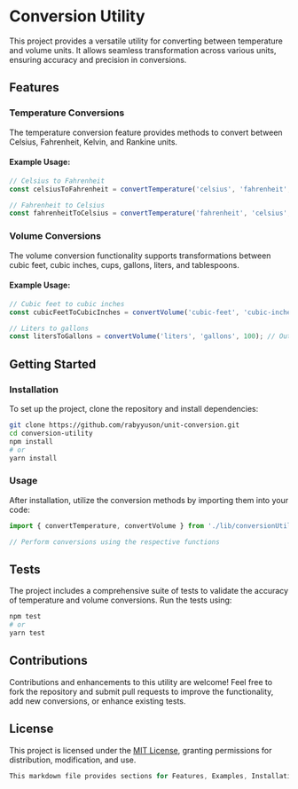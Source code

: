 # Conversion Utility

This project provides a versatile utility for converting between temperature and volume units. It allows seamless transformation across various units, ensuring accuracy and precision in conversions.

## Features

### Temperature Conversions

The temperature conversion feature provides methods to convert between Celsius, Fahrenheit, Kelvin, and Rankine units.

#### Example Usage:

```javascript
// Celsius to Fahrenheit
const celsiusToFahrenheit = convertTemperature('celsius', 'fahrenheit', 100); // Output: 212

// Fahrenheit to Celsius
const fahrenheitToCelsius = convertTemperature('fahrenheit', 'celsius', 212); // Output: 100
```

### Volume Conversions

The volume conversion functionality supports transformations between cubic feet, cubic inches, cups, gallons, liters, and tablespoons.

#### Example Usage:

```javascript
// Cubic feet to cubic inches
const cubicFeetToCubicInches = convertVolume('cubic-feet', 'cubic-inches', 100); // Output: 172800

// Liters to gallons
const litersToGallons = convertVolume('liters', 'gallons', 100); // Output: 26.4172
```

## Getting Started

### Installation

To set up the project, clone the repository and install dependencies:

```bash
git clone https://github.com/rabyyuson/unit-conversion.git
cd conversion-utility
npm install
# or
yarn install
```

### Usage

After installation, utilize the conversion methods by importing them into your code:

```javascript
import { convertTemperature, convertVolume } from './lib/conversionUtils';

// Perform conversions using the respective functions
```

## Tests

The project includes a comprehensive suite of tests to validate the accuracy of temperature and volume conversions. Run the tests using:

```bash
npm test
# or
yarn test
```

## Contributions

Contributions and enhancements to this utility are welcome! Feel free to fork the repository and submit pull requests to improve the functionality, add new conversions, or enhance existing tests.

## License

This project is licensed under the [MIT License](http://creativecommons.org/licenses/by/4.0/?ref=chooser-v1), granting permissions for distribution, modification, and use.

```c
This markdown file provides sections for Features, Examples, Installation, Usage, Tests, Contributions, and License. Feel free to customize it further!
```